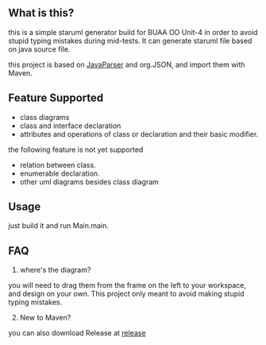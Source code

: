 ## What is this?

this is a simple staruml generator build for BUAA OO Unit-4
in order to avoid stupid typing mistakes during mid-tests. 
It can generate staruml file based on java source file.

this project is based on [JavaParser](https://github.com/javaparser/javaparser) and org.JSON, and import them with Maven.

## Feature Supported

- class diagrams
- class and interface declaration
- attributes and operations of class or declaration and their basic modifier.

the following feature is not yet supported
- relation between class.
- enumerable declaration.
- other uml diagrams besides class diagram

## Usage

just build it and run Main.main.

## FAQ

1. where's the diagram?

you will need to drag them from the frame on the left to your workspace, 
and design on your own. This project only meant to avoid making stupid
typing mistakes. 

2. New to Maven?

you can also download Release at [release](https://github.com/Squirrel7ang/Simple-Staruml-Generater/releases)


